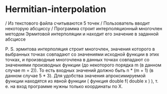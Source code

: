 # Hermitian-interpolation
/ Из текстового файла считываются 5 точек
/ Пользователь вводит некоторую абсциссу 
/ Программа строит интерполяционный многочлен методом Эрмитовой интерполяции и находит его значение в заданной абсциссе

P. S. эрмитова интерполяция строит многочлен, значения которого в выбранных точках совпадают со значениями исходной функции в этих точках, и производные многочлена в данных точках совпадают со значениями производных функции (до некоторого порядка m (в данном случае m = 2)).
То есть входных значений должно быть n * (m + 1) (в данном случае 5 * 3). Для удобства значения апроксимируемой функции находятся из явной функции ( функция double f( double x ) ), т. е. на вход программе нужны только координаты по X. 
